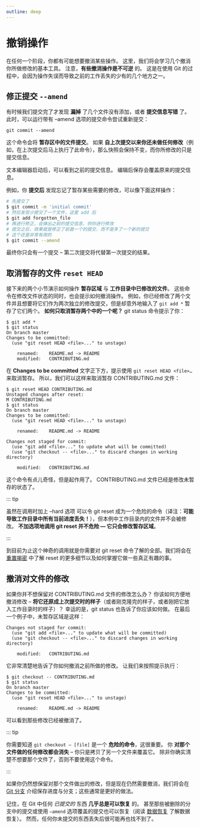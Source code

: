 ```yaml
---
outline: deep
---
```


# 撤销操作

在任何一个阶段，你都有可能想要撤消某些操作。 这里，我们将会学习几个撤消你所做修改的基本工具。 注意，**有些撤消操作是不可逆** 的。 这是在使用 Git 的过程中，会因为操作失误而导致之前的工作丢失的少有的几个地方之一。

## 修正提交 `--amend`

有时候我们提交完了才发现 **漏掉** 了几个文件没有添加，或者 **提交信息写错** 了。 此时，可以运行带有 –amend 选项的提交命令尝试重新提交：

```
git commit --amend
```

这个命令会将 **暂存区中的文件提交**。 如果 **自上次提交以来你还未做任何修改**（例如，在上次提交后马上执行了此命令），那么快照会保持不变，而你所修改的只是提交信息。

文本编辑器启动后，可以看到之前的提交信息。 编辑后保存会覆盖原来的提交信息。

例如，你 **提交后** 发现忘记了暂存某些需要的修改，可以像下面这样操作：

```bash
# 先提交了
$ git commit -m 'initial commit'   
# 然后发现少提交了一个文件，这里 add 后
$ git add forgotten_file
# 再进行修正，会弹出之前的提交信息，供你进行修改
# 提交之后，效果就是修正了前面一个的提交，而不是多了一个新的提交
# 这个还是非常有用的
$ git commit --amend
```

最终你只会有一个提交 – 第二次提交将代替第一次提交的结果。

## 取消暂存的文件  `reset HEAD`

接下来的两个小节演示如何操作 **暂存区域** 与 **工作目录中已修改的文件**。 这些命令在修改文件状态的同时，也会提示如何撤消操作。 例如，你已经修改了两个文件并且想要将它们作为两次独立的修改提交，但是却意外地输入了 `git add *`  暂存了它们两个。 **如何只取消暂存两个中的一个呢？** git status 命令提示了你：

```
$ git add *
$ git status
On branch master
Changes to be committed:
  (use "git reset HEAD <file>..." to unstage)

    renamed:    README.md -> README
    modified:   CONTRIBUTING.md
```

在 **Changes to be committed** 文字正下方，提示使用 `git reset HEAD <file>…`  来取消暂存。 所以，我们可以这样来取消暂存 CONTRIBUTING.md 文件：

```
$ git reset HEAD CONTRIBUTING.md
Unstaged changes after reset:
M CONTRIBUTING.md
$ git status
On branch master
Changes to be committed:
  (use "git reset HEAD <file>..." to unstage)

    renamed:    README.md -> README

Changes not staged for commit:
  (use "git add <file>..." to update what will be committed)
  (use "git checkout -- <file>..." to discard changes in working directory)

    modified:   CONTRIBUTING.md
```

这个命令有点儿奇怪，但是起作用了。 CONTRIBUTING.md 文件已经是修改未暂存的状态了。

::: tip

虽然在调用时加上 –hard 选项 可以令 git reset 成为一个危险的命令（译注：**可能导致工作目录中所有当前进度丢失！**），但本例中工作目录内的文件并不会被修改。 **不加选项地调用 git reset 并不危险 — 它只会修改暂存区域**。

:::

到目前为止这个神奇的调用就是你需要对 git reset 命令了解的全部。我们将会在 [重置揭密](https://git-scm.com/book/zh/v2/ch00/_git_reset) 中了解 reset 的更多细节以及如何掌握它做一些真正有趣的事。

## 撤消对文件的修改

如果你并不想保留对 CONTRIBUTING.md 文件的修改怎么办？ 你该如何方便地撤消修改 –  **将它还原成上次提交时的样子**（或者刚克隆完的样子，或者刚把它放入工作目录时的样子）？ 幸运的是，git status 也告诉了你应该如何做。 在最后一个例子中，未暂存区域是这样：

```
Changes not staged for commit:
  (use "git add <file>..." to update what will be committed)
  (use "git checkout -- <file>..." to discard changes in working directory)

    modified:   CONTRIBUTING.md
```

它非常清楚地告诉了你如何撤消之前所做的修改。 让我们来按照提示执行：

```
$ git checkout -- CONTRIBUTING.md
$ git status
On branch master
Changes to be committed:
  (use "git reset HEAD <file>..." to unstage)

    renamed:    README.md -> README
```

可以看到那些修改已经被撤消了。

::: tip

你需要知道 `git checkout — [file]` 是一个 **危险的命令**，这很重要。 你 **对那个文件做的任何修改都会消失** – 你只是拷贝了另一个文件来覆盖它。 除非你确实清楚不想要那个文件了，否则不要使用这个命令。

:::

如果你仍然想保留对那个文件做出的修改，但是现在仍然需要撤消，我们将会在 [Git 分支](https://git-scm.com/book/zh/v2/ch00/_git_branching) 介绍保存进度与分支；这些通常是更好的做法。

记住，在 Git 中任何 *已提交的* 东西 **几乎总是可以恢复** 的。 甚至那些被删除的分支中的提交或使用  `–amend`  选项覆盖的提交也可以恢复（阅读  [数据恢复]()  了解数据恢复）。 然而，任何你未提交的东西丢失后很可能再也找不到了。
